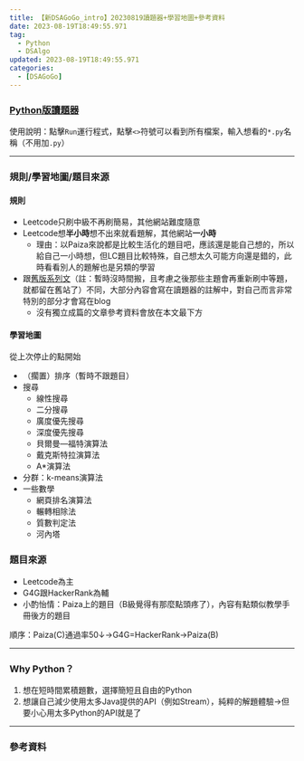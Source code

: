 ```yaml
---
title: 【新DSAGoGo_intro】20230819讀題器+學習地圖+參考資料
date: 2023-08-19T18:49:55.971
tag:
  - Python
  - DSAlgo
updated: 2023-08-19T18:49:55.971
categories:
  - [DSAGoGo]
---
```

### [Python版讀題器](https://replit.com/@chi200706/QuizSolution-in-Python?v=1)
使用說明：點擊`Run`運行程式，點擊`<>`符號可以看到所有檔案，輸入想看的`*.py`名稱（不用加`.py`）

***
### 規則/學習地圖/題目來源
#### 規則
- Leetcode只刷中級不再刷簡易，其他網站難度隨意
- Leetcode想**半小時**想不出來就看題解，其他網站**一小時**
  - 理由：以Paiza來說都是比較生活化的題目吧，應該還是能自己想的，所以給自己一小時想，但LC題目比較特殊，自己想太久可能方向還是錯的，此時看看別人的題解也是另類的學習
- 跟[舊版系列文](https://x200706.github.io/#DSAGoGo)（註：暫時沒時間搬，且考慮之後那些主題會再重新刷中等題，就都留在舊站了）不同，大部分內容會寫在讀題器的註解中，對自己而言非常特別的部分才會寫在blog
  - 沒有獨立成篇的文章參考資料會放在本文最下方

#### 學習地圖
從上次停止的點開始
- （擱置）排序（暫時不跟題目）
- 搜尋
  - 線性搜尋
  - 二分搜尋
  - 廣度優先搜尋
  - 深度優先搜尋
  - 貝爾曼―福特演算法
  - 戴克斯特拉演算法
  - A*演算法
- 分群：k-means演算法
- 一些數學
  - 網頁排名演算法
  - 輾轉相除法
  - 質數判定法
  - 河內塔

### 題目來源
- Leetcode為主
- G4G跟HackerRank為輔
- 小酌怡情：Paiza上的題目（B級覺得有那麼點頭疼了），內容有點類似教學手冊後方的題目

順序：Paiza(C)通過率50↓->G4G=HackerRank->Paiza(B)

***
### Why Python？
1. 想在短時間累積題數，選擇簡短且自由的Python
2. 想讓自己減少使用太多Java提供的API（例如Stream），純粹的解題體驗->但要小心用太多Python的API就是了

***
### 參考資料
